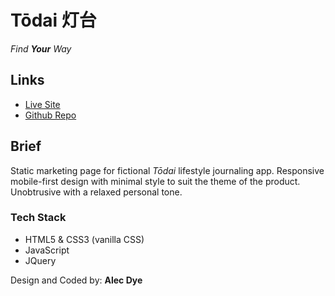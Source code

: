 # Tōdai 灯台
*Find **Your** Way*

## Links

- [Live Site](https://todai-marketing-ad.netlify.com/)
- [Github Repo](https://github.com/AlecDye/todai-marketing)

## Brief

Static marketing page for fictional *Tōdai* lifestyle journaling app. Responsive mobile-first design with minimal style to suit the theme of the product. Unobtrusive with a relaxed personal tone.

### Tech Stack

- HTML5 & CSS3 (vanilla CSS)
- JavaScript
- JQuery

Design and Coded by: **Alec Dye**
